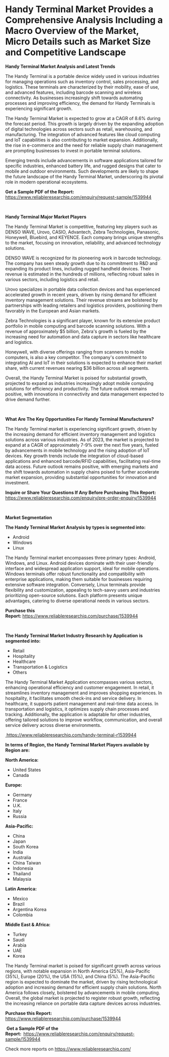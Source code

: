 <p><h1>Handy Terminal Market Provides a Comprehensive Analysis Including a Macro Overview of the Market, Micro Details such as Market Size and Competitive Landscape</h1></p><p><strong>Handy Terminal Market Analysis and Latest Trends</strong></p>
<p><p>The Handy Terminal is a portable device widely used in various industries for managing operations such as inventory control, sales processing, and logistics. These terminals are characterized by their mobility, ease of use, and advanced features, including barcode scanning and wireless connectivity. As businesses increasingly shift towards automating processes and improving efficiency, the demand for Handy Terminals is experiencing significant growth.</p><p>The Handy Terminal Market is expected to grow at a CAGR of 8.6% during the forecast period. This growth is largely driven by the expanding adoption of digital technologies across sectors such as retail, warehousing, and manufacturing. The integration of advanced features like cloud computing and IoT capabilities is also contributing to market expansion. Additionally, the rise in e-commerce and the need for reliable supply chain management are prompting businesses to invest in portable terminal solutions. </p><p>Emerging trends include advancements in software applications tailored for specific industries, enhanced battery life, and rugged designs that cater to mobile and outdoor environments. Such developments are likely to shape the future landscape of the Handy Terminal Market, underscoring its pivotal role in modern operational ecosystems.</p></p>
<p><strong>Get a Sample PDF of the Report:&nbsp;</strong> <a href="https://www.reliableresearchiq.com/enquiry/request-sample/1539944?utm_campaign=2222&utm_medium=2&utm_source=Github&utm_content=ia&utm_term=11022025&utm_id=handy-terminal">https://www.reliableresearchiq.com/enquiry/request-sample/1539944</a></p>
<p>&nbsp;</p>
<p><strong>Handy Terminal Major Market Players</strong></p>
<p><p>The Handy Terminal Market is competitive, featuring key players such as DENSO WAVE, Urovo, CASIO, Advantech, Zebra Technologies, Panasonic, Honeywell, Bluebird, and KEYENCE. Each company brings unique strengths to the market, focusing on innovation, reliability, and advanced technology solutions.</p><p>DENSO WAVE is recognized for its pioneering work in barcode technology. The company has seen steady growth due to its commitment to R&D and expanding its product lines, including rugged handheld devices. Their revenue is estimated in the hundreds of millions, reflecting robust sales in various sectors, including logistics and retail.</p><p>Urovo specializes in portable data collection devices and has experienced accelerated growth in recent years, driven by rising demand for efficient inventory management solutions. Their revenue streams are bolstered by partnerships with leading retailers and logistics providers, positioning them favorably in the European and Asian markets.</p><p>Zebra Technologies is a significant player, known for its extensive product portfolio in mobile computing and barcode scanning solutions. With a revenue of approximately $5 billion, Zebra's growth is fueled by the increasing need for automation and data capture in sectors like healthcare and logistics.</p><p>Honeywell, with diverse offerings ranging from scanners to mobile computers, is also a key competitor. The company's commitment to integrating AI and IoT in their solutions is expected to enhance their market share, with current revenues nearing $36 billion across all segments.</p><p>Overall, the Handy Terminal Market is poised for substantial growth, projected to expand as industries increasingly adopt mobile computing solutions for efficiency and productivity. The future outlook remains positive, with innovations in connectivity and data management expected to drive demand further.</p></p>
<p>&nbsp;</p>
<p><strong>What Are The Key Opportunities For Handy Terminal Manufacturers?</strong></p>
<p><p>The Handy Terminal market is experiencing significant growth, driven by the increasing demand for efficient inventory management and logistics solutions across various industries. As of 2023, the market is projected to expand at a CAGR of approximately 7-9% over the next five years, fueled by advancements in mobile technology and the rising adoption of IoT devices. Key growth trends include the integration of cloud-based applications and enhanced barcode/RFID capabilities, facilitating real-time data access. Future outlook remains positive, with emerging markets and the shift towards automation in supply chains poised to further accelerate market expansion, providing substantial opportunities for innovation and investment.</p></p>
<p><strong>Inquire or Share Your Questions If Any Before Purchasing This Report:</strong> <a href="https://www.reliableresearchiq.com/enquiry/pre-order-enquiry/1539944?utm_campaign=2222&utm_medium=2&utm_source=Github&utm_content=ia&utm_term=11022025&utm_id=handy-terminal">https://www.reliableresearchiq.com/enquiry/pre-order-enquiry/1539944</a></p>
<p>&nbsp;</p>
<p><strong>Market Segmentation</strong></p>
<p><strong>The Handy Terminal Market Analysis by types is segmented into:</strong></p>
<p><ul><li>Android</li><li>Windows</li><li>Linux</li></ul></p>
<p><p>The Handy Terminal market encompasses three primary types: Android, Windows, and Linux. Android devices dominate with their user-friendly interface and widespread application support, ideal for mobile operations. Windows terminals offer robust functionality and compatibility with enterprise applications, making them suitable for businesses requiring extensive software integration. Conversely, Linux terminals provide flexibility and customization, appealing to tech-savvy users and industries prioritizing open-source solutions. Each platform presents unique advantages, catering to diverse operational needs in various sectors.</p></p>
<p><strong>Purchase this Report:&nbsp;</strong><a href="https://www.reliableresearchiq.com/purchase/1539944?utm_campaign=2222&utm_medium=2&utm_source=Github&utm_content=ia&utm_term=11022025&utm_id=handy-terminal">https://www.reliableresearchiq.com/purchase/1539944</a></p>
<p>&nbsp;</p>
<p><strong>The Handy Terminal Market Industry Research by Application is segmented into:</strong></p>
<p><ul><li>Retail</li><li>Hospitality</li><li>Healthcare</li><li>Transportation & Logistics</li><li>Others</li></ul></p>
<p><p>The Handy Terminal Market Application encompasses various sectors, enhancing operational efficiency and customer engagement. In retail, it streamlines inventory management and improves shopping experiences. In hospitality, it facilitates smooth check-ins and service delivery. In healthcare, it supports patient management and real-time data access. In transportation and logistics, it optimizes supply chain processes and tracking. Additionally, the application is adaptable for other industries, offering tailored solutions to improve workflow, communication, and overall service delivery across diverse environments.</p></p>
<p><a href="https://www.reliableresearchiq.com/handy-terminal-r1539944?utm_campaign=2222&utm_medium=2&utm_source=Github&utm_content=ia&utm_term=11022025&utm_id=handy-terminal">&nbsp;https://www.reliableresearchiq.com/handy-terminal-r1539944</a></p>
<p><strong>In terms of Region, the Handy Terminal Market Players available by Region are:</strong></p>
<p>
    <p> <strong> North America: </strong>
        <ul>
            <li>United States</li>
            <li>Canada</li>
        </ul>
        </p> 
    <p> <strong> Europe: </strong>
        <ul>
            <li>Germany</li>
            <li>France</li>
            <li>U.K.</li>
            <li>Italy</li>
            <li>Russia</li>
        </ul>
        </p> 
    <p> <strong> Asia-Pacific: </strong>
        <ul>
            <li>China</li>
            <li>Japan</li>
            <li>South Korea</li>
            <li>India</li>
            <li>Australia</li>
            <li>China Taiwan</li>
            <li>Indonesia</li>
            <li>Thailand</li>
            <li>Malaysia</li>
        </ul>
        </p> 
    <p> <strong> Latin America: </strong>
        <ul>
            <li>Mexico</li>
            <li>Brazil</li>
            <li>Argentina Korea</li>
            <li>Colombia</li>
        </ul>
        </p> 
    <p> <strong> Middle East & Africa: </strong>
        <ul>
            <li>Turkey</li>
            <li>Saudi</li>
            <li>Arabia</li>
            <li>UAE</li>
            <li>Korea</li>
        </ul>
    </p>
    </p>
<p><p>The Handy Terminal market is poised for significant growth across various regions, with notable expansion in North America (25%), Asia-Pacific (35%), Europe (20%), the USA (15%), and China (5%). The Asia-Pacific region is expected to dominate the market, driven by rising technological adoption and increasing demand for efficient supply chain solutions. North America follows closely, bolstered by advancements in mobile computing. Overall, the global market is projected to register robust growth, reflecting the increasing reliance on portable data capture devices across industries.</p></p>
<p><strong>Purchase this Report: </strong><a href="https://www.reliableresearchiq.com/purchase/1539944?utm_campaign=2222&utm_medium=2&utm_source=Github&utm_content=ia&utm_term=11022025&utm_id=handy-terminal">https://www.reliableresearchiq.com/purchase/1539944</a></p>
<p>&nbsp;<strong>Get a Sample PDF of the Report:&nbsp;&nbsp;</strong><a href="https://www.reliableresearchiq.com/enquiry/request-sample/1539944?utm_campaign=2222&utm_medium=2&utm_source=Github&utm_content=ia&utm_term=11022025&utm_id=handy-terminal">https://www.reliableresearchiq.com/enquiry/request-sample/1539944</a></p>
<p><strong></strong></p>
<p>Check more reports on <a href="https://www.reliableresearchiq.com/?utm_campaign=2222&utm_medium=2&utm_source=Github&utm_content=ia&utm_term=11022025&utm_id=handy-terminal">https://www.reliableresearchiq.com/</a></p>